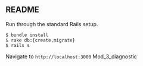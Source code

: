 ## README

Run through the standard Rails setup.

```
$ bundle install
$ rake db:{create,migrate}
$ rails s
```

Navigate to `http://localhost:3000`
Mod_3_diagnostic
